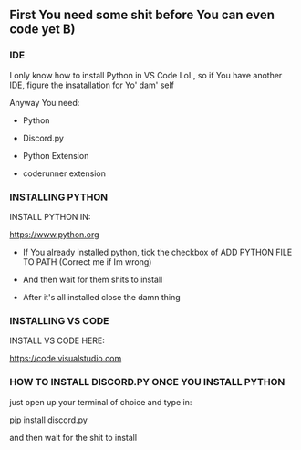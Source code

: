 ## First You need some shit before You can even code yet B)

### IDE

I only know how to install Python in VS Code LoL, so if You have another IDE, figure the insatallation for Yo' dam' self

Anyway You need:

* Python

* Discord.py

* Python Extension

* coderunner extension

### INSTALLING PYTHON

INSTALL PYTHON IN:

https://www.python.org

* If You already installed python, tick the checkbox of ADD PYTHON FILE TO PATH (Correct me if Im wrong)

* And then wait for them shits to install

* After it's all installed close the damn thing

### INSTALLING VS CODE

INSTALL VS CODE HERE:

https://code.visualstudio.com

### HOW TO INSTALL DISCORD.PY ONCE YOU INSTALL PYTHON

just open up your terminal of choice and type in:

pip install discord.py

and then wait for the shit to install